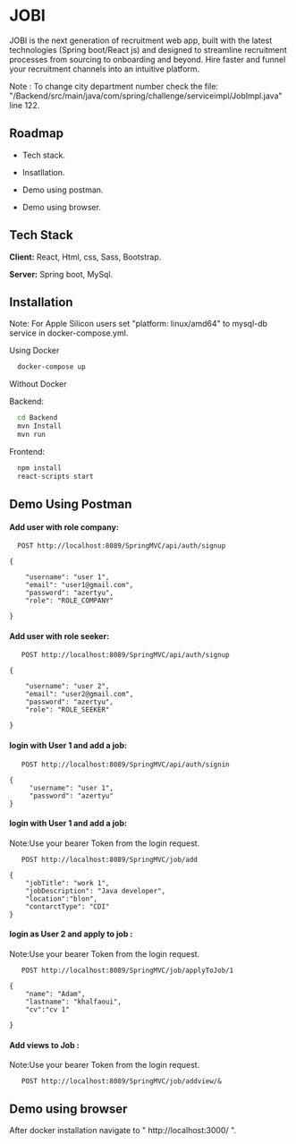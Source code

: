 
# JOBI

JOBI is the next generation of recruitment web app, built with the latest technologies (Spring boot/React js) and designed to streamline recruitment processes from sourcing to onboarding and beyond. Hire faster and funnel your recruitment channels into an intuitive platform. 


Note : To change city department number check the file:
"/Backend/src/main/java/com/spring/challenge/serviceimpl/JobImpl.java"  
line 122.




## Roadmap

- Tech stack.

- Insatllation.

- Demo using postman.

- Demo using browser.



## Tech Stack

**Client:** React, Html, css, Sass, Bootstrap.

**Server:** Spring boot, MySql.


## Installation
Note: For Apple Silicon users set "platform: linux/amd64" to mysql-db service in 
docker-compose.yml.

Using Docker 

```bash
  docker-compose up
```
Without Docker 

Backend:

```bash
  cd Backend
  mvn Install
  mvn run

```

Frontend:

```bash
  npm install
  react-scripts start

```


## Demo Using Postman

#### Add user with role company:

```http
  POST http://localhost:8089/SpringMVC/api/auth/signup
```

```http
{
    
    "username": "user 1",
    "email": "user1@gmail.com",
    "password": "azertyu",
    "role": "ROLE_COMPANY"

}
```


#### Add user with role seeker:

```http
   POST http://localhost:8089/SpringMVC/api/auth/signup
```

```http
{
    
    "username": "user 2",
    "email": "user2@gmail.com",
    "password": "azertyu",
    "role": "ROLE_SEEKER"

}
```

#### login with User 1 and add a job:

```http
   POST http://localhost:8089/SpringMVC/api/auth/signin
```

```http
{ 
     "username": "user 1",
     "password": "azertyu"
}
```


#### login with User 1 and add a job:
Note:Use your bearer Token from the login request.
```http
   POST http://localhost:8089/SpringMVC/job/add
```

```http
{
    "jobTitle": "work 1",
    "jobDescription": "Java developer",
    "location":"blon",
    "contarctType": "CDI"
}

```


#### login as User 2 and apply to job :
Note:Use your bearer Token from the login request.
```http
   POST http://localhost:8089/SpringMVC/job/applyToJob/1
```
```http
{
    "name": "Adam",
    "lastname": "khalfaoui",
    "cv":"cv 1"
    
}

```

#### Add views to Job :
Note:Use your bearer Token from the login request.
```http
   POST http://localhost:8089/SpringMVC/job/addview/&
```


## Demo using browser
After docker installation navigate to " http://localhost:3000/ ".



